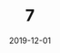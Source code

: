 ---
title: 07
date: 2019-12-01
location: Pontevedra, Galicia
img_url: https://i.ibb.co/k0HKxYk/07.jpg
original_fn: 07.jpg
tags:
- Dragonfly
- Animal
---